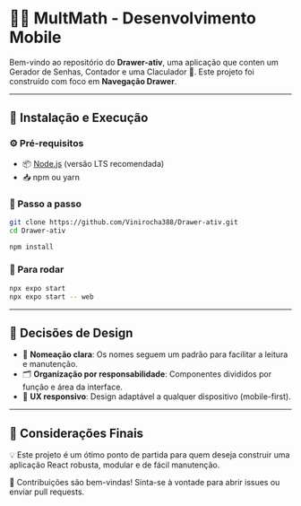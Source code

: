 # 👨‍💻 MultMath  - Desenvolvimento Mobile

Bem-vindo ao repositório do **Drawer-ativ**, uma aplicação que conten um Gerador de Senhas, Contador e uma Claculador 🚀. Este projeto foi construído com foco em **Navegação Drawer**.

---

## 🚀 Instalação e Execução

### ⚙️ Pré-requisitos

- 📦 [Node.js](https://nodejs.org/) (versão LTS recomendada)  
- 📥 npm ou yarn

### 📲 Passo a passo

```bash
git clone https://github.com/Vinirocha388/Drawer-ativ.git
cd Drawer-ativ
```

```bash
npm install

```

### 🧨 Para rodar
```bash
npx expo start
npx expo start -- web 

```

---

## 🎨 Decisões de Design
- 🧠 **Nomeação clara**: Os nomes seguem um padrão para facilitar a leitura e manutenção.  
- 🗂️ **Organização por responsabilidade**: Componentes divididos por função e área da interface.  
- 🎯 **UX responsivo**: Design adaptável a qualquer dispositivo (mobile-first).  
 

---



## 📝 Considerações Finais

💡 Este projeto é um ótimo ponto de partida para quem deseja construir uma aplicação React robusta, modular e de fácil manutenção.

🙌 Contribuições são bem-vindas! Sinta-se à vontade para abrir issues ou enviar pull requests.
